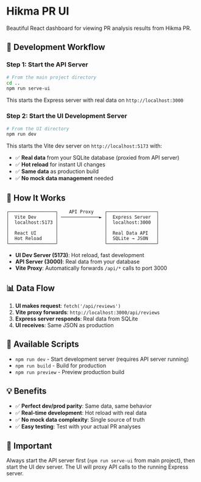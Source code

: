 # Hikma PR UI

Beautiful React dashboard for viewing PR analysis results from Hikma PR.

## 🚀 Development Workflow

### Step 1: Start the API Server
```bash
# From the main project directory
cd ..
npm run serve-ui
```
This starts the Express server with real data on `http://localhost:3000`

### Step 2: Start the UI Development Server
```bash
# From the UI directory
npm run dev
```
This starts the Vite dev server on `http://localhost:5173` with:
- ✅ **Real data** from your SQLite database (proxied from API server)
- ✅ **Hot reload** for instant UI changes
- ✅ **Same data** as production build
- ✅ **No mock data management** needed

## 🔄 How It Works

```
┌─────────────────┐    API Proxy    ┌──────────────────┐
│  Vite Dev       │ ──────────────► │  Express Server  │
│  localhost:5173 │                 │  localhost:3000  │
│                 │                 │                  │
│  React UI       │                 │  Real Data API   │
│  Hot Reload     │                 │  SQLite → JSON   │
└─────────────────┘                 └──────────────────┘
```

- **UI Dev Server (5173)**: Hot reload, fast development
- **API Server (3000)**: Real data from your database
- **Vite Proxy**: Automatically forwards `/api/*` calls to port 3000

## 📊 Data Flow

1. **UI makes request**: `fetch('/api/reviews')`
2. **Vite proxy forwards**: `http://localhost:3000/api/reviews`
3. **Express server responds**: Real data from SQLite
4. **UI receives**: Same JSON as production

## 🔧 Available Scripts

- `npm run dev` - Start development server (requires API server running)
- `npm run build` - Build for production
- `npm run preview` - Preview production build

## 💡 Benefits

- ✅ **Perfect dev/prod parity**: Same data, same behavior
- ✅ **Real-time development**: Hot reload with real data
- ✅ **No mock data complexity**: Single source of truth
- ✅ **Easy testing**: Test with your actual PR analyses

## 🚨 Important

Always start the API server first (`npm run serve-ui` from main project), then start the UI dev server. The UI will proxy API calls to the running Express server.
